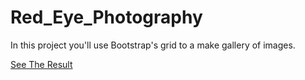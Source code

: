 # Red\_Eye\_Photography

In this project you'll use Bootstrap's grid to a make gallery of images.

[See The Result](https://denishromenko.gitbooks.io/codeacademy_doc/content/html_css_projects/red_eye.html)

